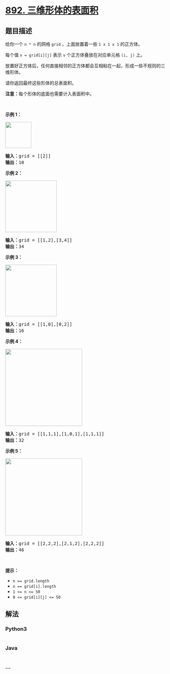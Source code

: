 # [892. 三维形体的表面积](https://leetcode-cn.com/problems/surface-area-of-3d-shapes)



## 题目描述

<!-- 这里写题目描述 -->

<p>给你一个 <code>n * n</code> 的网格 <code>grid</code> ，上面放置着一些 <code>1 x 1 x 1</code> 的正方体。</p>

<p>每个值 <code>v = grid[i][j]</code> 表示 <code>v</code> 个正方体叠放在对应单元格 <code>(i, j)</code> 上。</p>

<p>放置好正方体后，任何直接相邻的正方体都会互相粘在一起，形成一些不规则的三维形体。</p>

<p>请你返回最终这些形体的总表面积。</p>

<p><strong>注意：</strong>每个形体的底面也需要计入表面积中。</p>

<p> </p>

<ul>
</ul>

<p><strong>示例 1：</strong></p>
<img alt="" src="https://assets.leetcode.com/uploads/2021/01/08/tmp-grid1.jpg" style="width: 82px; height: 82px;" />
<pre>
<strong>输入：</strong>grid = [[2]]
<strong>输出：</strong>10
</pre>

<p><strong>示例 2：</strong></p>
<img alt="" src="https://assets.leetcode.com/uploads/2021/01/08/tmp-grid2.jpg" style="width: 162px; height: 162px;" />
<pre>
<strong>输入：</strong>grid = [[1,2],[3,4]]
<strong>输出：</strong>34
</pre>

<p><strong>示例 3：</strong></p>
<img alt="" src="https://assets.leetcode.com/uploads/2021/01/08/tmp-grid3.jpg" style="width: 162px; height: 162px;" />
<pre>
<strong>输入：</strong>grid = [[1,0],[0,2]]
<strong>输出：</strong>16
</pre>

<p><strong>示例 4：</strong></p>
<img alt="" src="https://assets.leetcode.com/uploads/2021/01/08/tmp-grid4.jpg" style="width: 242px; height: 242px;" />
<pre>
<strong>输入：</strong>grid = [[1,1,1],[1,0,1],[1,1,1]]
<strong>输出：</strong>32
</pre>

<p><strong>示例 5：</strong></p>
<img alt="" src="https://assets.leetcode.com/uploads/2021/01/08/tmp-grid5.jpg" style="width: 242px; height: 242px;" />
<pre>
<strong>输入：</strong>grid = [[2,2,2],[2,1,2],[2,2,2]]
<strong>输出：</strong>46
</pre>

<p> </p>

<p><strong>提示：</strong></p>

<ul>
	<li><code>n == grid.length</code></li>
	<li><code>n == grid[i].length</code></li>
	<li><code>1 <= n <= 50</code></li>
	<li><code>0 <= grid[i][j] <= 50</code></li>
</ul>


## 解法

<!-- 这里可写通用的实现逻辑 -->

<!-- tabs:start -->

### **Python3**

<!-- 这里可写当前语言的特殊实现逻辑 -->

```python

```

### **Java**

<!-- 这里可写当前语言的特殊实现逻辑 -->

```java

```

### **...**

```

```

<!-- tabs:end -->
